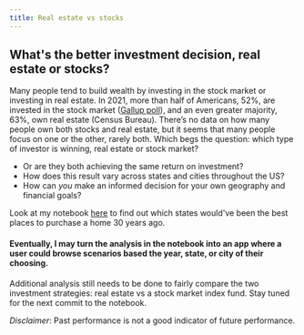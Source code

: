 ```yaml
---
title: Real estate vs stocks
---
```

## What's the better investment decision, real estate or stocks?
Many people tend to build wealth by investing in the stock market or investing in real estate. In 2021, more than half of Americans, 52%, are invested in the stock market ([Gallup poll](https://news.gallup.com/poll/266807/percentage-americans-owns-stock.aspx)), and an even greater majority, 63%, own real estate (Census Bureau). There’s no data on how many people own both stocks and real estate, but it seems that many people focus on one or the other, rarely both. Which begs the question: which type of investor is winning, real estate or stock market? 
- Or are they both achieving the same return on investment? 
- How does this result vary across states and cities throughout the US? 
- How can *you* make an informed decision for your own geography and financial goals?

Look at my notebook [here](https://github.com/fxpena/portfolio/blob/main/RE_v_stocks.ipynb) to find out which states would've been the best places to purchase a home 30 years ago.
#### Eventually, I may turn the analysis in the notebook into an app where a user could browse scenarios based the year, state, or city of their choosing.
Additional analysis still needs to be done to fairly compare the two investment strategies: real estate vs a stock market index fund. Stay tuned for the next commit to the notebook.

*Disclaimer*: Past performance is not a good indicator of future performance.
